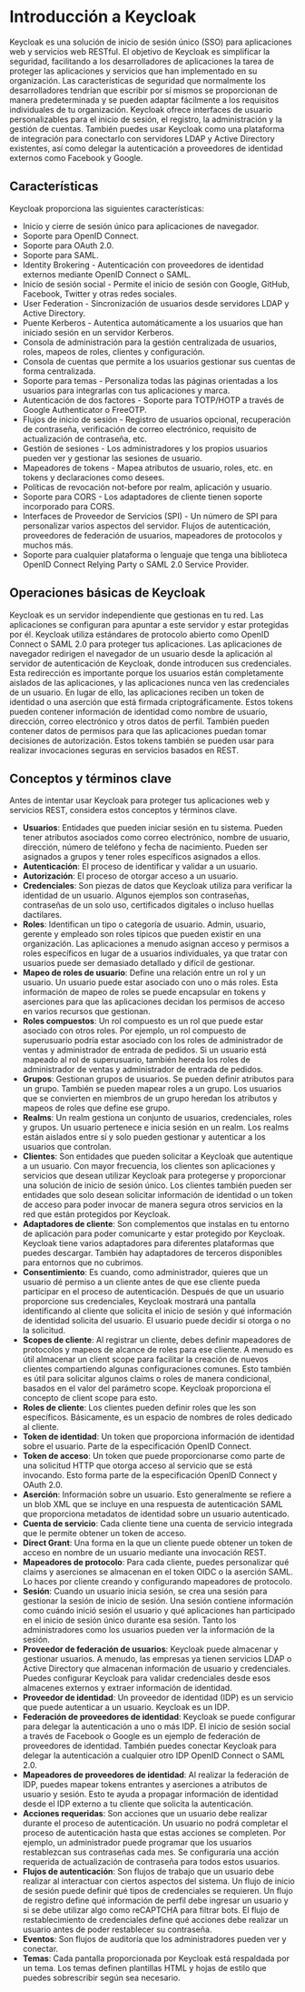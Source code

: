 # Introducción a Keycloak

Keycloak es una solución de inicio de sesión único (SSO) para aplicaciones web y servicios web RESTful. El objetivo de Keycloak es simplificar la seguridad, facilitando a los desarrolladores de aplicaciones la tarea de proteger las aplicaciones y servicios que han implementado en su organización. Las características de seguridad que normalmente los desarrolladores tendrían que escribir por sí mismos se proporcionan de manera predeterminada y se pueden adaptar fácilmente a los requisitos individuales de tu organización. Keycloak ofrece interfaces de usuario personalizables para el inicio de sesión, el registro, la administración y la gestión de cuentas. También puedes usar Keycloak como una plataforma de integración para conectarlo con servidores LDAP y Active Directory existentes, así como delegar la autenticación a proveedores de identidad externos como Facebook y Google.

## Características

Keycloak proporciona las siguientes características:

- Inicio y cierre de sesión único para aplicaciones de navegador.
- Soporte para OpenID Connect.
- Soporte para OAuth 2.0.
- Soporte para SAML.
- Identity Brokering - Autenticación con proveedores de identidad externos mediante OpenID Connect o SAML.
- Inicio de sesión social - Permite el inicio de sesión con Google, GitHub, Facebook, Twitter y otras redes sociales.
- User Federation - Sincronización de usuarios desde servidores LDAP y Active Directory.
- Puente Kerberos - Autentica automáticamente a los usuarios que han iniciado sesión en un servidor Kerberos.
- Consola de administración para la gestión centralizada de usuarios, roles, mapeos de roles, clientes y configuración.
- Consola de cuentas que permite a los usuarios gestionar sus cuentas de forma centralizada.
- Soporte para temas - Personaliza todas las páginas orientadas a los usuarios para integrarlas con tus aplicaciones y marca.
- Autenticación de dos factores - Soporte para TOTP/HOTP a través de Google Authenticator o FreeOTP.
- Flujos de inicio de sesión - Registro de usuarios opcional, recuperación de contraseña, verificación de correo electrónico, requisito de actualización de contraseña, etc.
- Gestión de sesiones - Los administradores y los propios usuarios pueden ver y gestionar las sesiones de usuario.
- Mapeadores de tokens - Mapea atributos de usuario, roles, etc. en tokens y declaraciones como desees.
- Políticas de revocación not-before por realm, aplicación y usuario.
- Soporte para CORS - Los adaptadores de cliente tienen soporte incorporado para CORS.
- Interfaces de Proveedor de Servicios (SPI) - Un número de SPI para personalizar varios aspectos del servidor. Flujos de autenticación, proveedores de federación de usuarios, mapeadores de protocolos y muchos más.
- Soporte para cualquier plataforma o lenguaje que tenga una biblioteca OpenID Connect Relying Party o SAML 2.0 Service Provider.

## Operaciones básicas de Keycloak

Keycloak es un servidor independiente que gestionas en tu red. Las aplicaciones se configuran para apuntar a este servidor y estar protegidas por él. Keycloak utiliza estándares de protocolo abierto como OpenID Connect o SAML 2.0 para proteger tus aplicaciones. Las aplicaciones de navegador redirigen el navegador de un usuario desde la aplicación al servidor de autenticación de Keycloak, donde introducen sus credenciales. Esta redirección es importante porque los usuarios están completamente aislados de las aplicaciones, y las aplicaciones nunca ven las credenciales de un usuario. En lugar de ello, las aplicaciones reciben un token de identidad o una aserción que está firmada criptográficamente. Estos tokens pueden contener información de identidad como nombre de usuario, dirección, correo electrónico y otros datos de perfil. También pueden contener datos de permisos para que las aplicaciones puedan tomar decisiones de autorización. Estos tokens también se pueden usar para realizar invocaciones seguras en servicios basados en REST.

## Conceptos y términos clave

Antes de intentar usar Keycloak para proteger tus aplicaciones web y servicios REST, considera estos conceptos y términos clave.

- **Usuarios**: Entidades que pueden iniciar sesión en tu sistema. Pueden tener atributos asociados como correo electrónico, nombre de usuario, dirección, número de teléfono y fecha de nacimiento. Pueden ser asignados a grupos y tener roles específicos asignados a ellos.
- **Autenticación**: El proceso de identificar y validar a un usuario.
- **Autorización**: El proceso de otorgar acceso a un usuario.
- **Credenciales**: Son piezas de datos que Keycloak utiliza para verificar la identidad de un usuario. Algunos ejemplos son contraseñas, contraseñas de un solo uso, certificados digitales o incluso huellas dactilares.
- **Roles**: Identifican un tipo o categoría de usuario. Admin, usuario, gerente y empleado son roles típicos que pueden existir en una organización. Las aplicaciones a menudo asignan acceso y permisos a roles específicos en lugar de a usuarios individuales, ya que tratar con usuarios puede ser demasiado detallado y difícil de gestionar.
- **Mapeo de roles de usuario**: Define una relación entre un rol y un usuario. Un usuario puede estar asociado con uno o más roles. Esta información de mapeo de roles se puede encapsular en tokens y aserciones para que las aplicaciones decidan los permisos de acceso en varios recursos que gestionan.
- **Roles compuestos**: Un rol compuesto es un rol que puede estar asociado con otros roles. Por ejemplo, un rol compuesto de superusuario podría estar asociado con los roles de administrador de ventas y administrador de entrada de pedidos. Si un usuario está mapeado al rol de superusuario, también hereda los roles de administrador de ventas y administrador de entrada de pedidos.
- **Grupos**: Gestionan grupos de usuarios. Se pueden definir atributos para un grupo. También se pueden mapear roles a un grupo. Los usuarios que se convierten en miembros de un grupo heredan los atributos y mapeos de roles que define ese grupo.
- **Realms**: Un realm gestiona un conjunto de usuarios, credenciales, roles y grupos. Un usuario pertenece e inicia sesión en un realm. Los realms están aislados entre sí y solo pueden gestionar y autenticar a los usuarios que controlan.
- **Clientes**: Son entidades que pueden solicitar a Keycloak que autentique a un usuario. Con mayor frecuencia, los clientes son aplicaciones y servicios que desean utilizar Keycloak para protegerse y proporcionar una solución de inicio de sesión único. Los clientes también pueden ser entidades que solo desean solicitar información de identidad o un token de acceso para poder invocar de manera segura otros servicios en la red que están protegidos por Keycloak.
- **Adaptadores de cliente**: Son complementos que instalas en tu entorno de aplicación para poder comunicarte y estar protegido por Keycloak. Keycloak tiene varios adaptadores para diferentes plataformas que puedes descargar. También hay adaptadores de terceros disponibles para entornos que no cubrimos.
- **Consentimiento**: Es cuando, como administrador, quieres que un usuario dé permiso a un cliente antes de que ese cliente pueda participar en el proceso de autenticación. Después de que un usuario proporcione sus credenciales, Keycloak mostrará una pantalla identificando al cliente que solicita el inicio de sesión y qué información de identidad solicita del usuario. El usuario puede decidir si otorga o no la solicitud.
- **Scopes de cliente**: Al registrar un cliente, debes definir mapeadores de protocolos y mapeos de alcance de roles para ese cliente. A menudo es útil almacenar un client scope para facilitar la creación de nuevos clientes compartiendo algunas configuraciones comunes. Esto también es útil para solicitar algunos claims o roles de manera condicional, basados en el valor del parámetro scope. Keycloak proporciona el concepto de client scope para esto.
- **Roles de cliente**: Los clientes pueden definir roles que les son específicos. Básicamente, es un espacio de nombres de roles dedicado al cliente.
- **Token de identidad**: Un token que proporciona información de identidad sobre el usuario. Parte de la especificación OpenID Connect.
- **Token de acceso**: Un token que puede proporcionarse como parte de una solicitud HTTP que otorga acceso al servicio que se está invocando. Esto forma parte de la especificación OpenID Connect y OAuth 2.0.
- **Aserción**: Información sobre un usuario. Esto generalmente se refiere a un blob XML que se incluye en una respuesta de autenticación SAML que proporciona metadatos de identidad sobre un usuario autenticado.
- **Cuenta de servicio**: Cada cliente tiene una cuenta de servicio integrada que le permite obtener un token de acceso.
- **Direct Grant**: Una forma en la que un cliente puede obtener un token de acceso en nombre de un usuario mediante una invocación REST.
- **Mapeadores de protocolo**: Para cada cliente, puedes personalizar qué claims y aserciones se almacenan en el token OIDC o la aserción SAML. Lo haces por cliente creando y configurando mapeadores de protocolo.
- **Sesión**: Cuando un usuario inicia sesión, se crea una sesión para gestionar la sesión de inicio de sesión. Una sesión contiene información como cuándo inició sesión el usuario y qué aplicaciones han participado en el inicio de sesión único durante esa sesión. Tanto los administradores como los usuarios pueden ver la información de la sesión.
- **Proveedor de federación de usuarios**: Keycloak puede almacenar y gestionar usuarios. A menudo, las empresas ya tienen servicios LDAP o Active Directory que almacenan información de usuario y credenciales. Puedes configurar Keycloak para validar credenciales desde esos almacenes externos y extraer información de identidad.
- **Proveedor de identidad**: Un proveedor de identidad (IDP) es un servicio que puede autenticar a un usuario. Keycloak es un IDP.
- **Federación de proveedores de identidad**: Keycloak se puede configurar para delegar la autenticación a uno o más IDP. El inicio de sesión social a través de Facebook o Google es un ejemplo de federación de proveedores de identidad. También puedes conectar Keycloak para delegar la autenticación a cualquier otro IDP OpenID Connect o SAML 2.0.
- **Mapeadores de proveedores de identidad**: Al realizar la federación de IDP, puedes mapear tokens entrantes y aserciones a atributos de usuario y sesión. Esto te ayuda a propagar información de identidad desde el IDP externo a tu cliente que solicita la autenticación.
- **Acciones requeridas**: Son acciones que un usuario debe realizar durante el proceso de autenticación. Un usuario no podrá completar el proceso de autenticación hasta que estas acciones se completen. Por ejemplo, un administrador puede programar que los usuarios restablezcan sus contraseñas cada mes. Se configuraría una acción requerida de actualización de contraseña para todos estos usuarios.
- **Flujos de autenticación**: Son flujos de trabajo que un usuario debe realizar al interactuar con ciertos aspectos del sistema. Un flujo de inicio de sesión puede definir qué tipos de credenciales se requieren. Un flujo de registro define qué información de perfil debe ingresar un usuario y si se debe utilizar algo como reCAPTCHA para filtrar bots. El flujo de restablecimiento de credenciales define qué acciones debe realizar un usuario antes de poder restablecer su contraseña.
- **Eventos**: Son flujos de auditoría que los administradores pueden ver y conectar.
- **Temas**: Cada pantalla proporcionada por Keycloak está respaldada por un tema. Los temas definen plantillas HTML y hojas de estilo que puedes sobrescribir según sea necesario.


